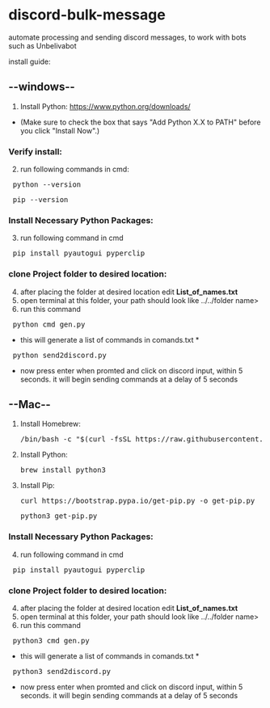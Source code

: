 # discord-bulk-message
automate processing and sending discord messages, to work with bots such as Unbelivabot

install guide:
## --windows--
1. Install Python: https://www.python.org/downloads/
- (Make sure to check the box that says "Add Python X.X to PATH" before you click "Install Now".)

### Verify install:
2. run following commands in cmd:
<pre> python --version  </pre>
<pre> pip --version  </pre>

###  Install Necessary Python Packages:
3. run following command in cmd
<pre> pip install pyautogui pyperclip </pre>

###  clone Project folder to desired location:
4. after placing the folder at desired location edit **List_of_names.txt**
5. open terminal at this folder, your path should look like  ../../folder name> 
6. run this command
<pre> python cmd_gen.py </pre>
* this will generate a list of commands in comands.txt *
<pre> python send2discord.py </pre>
* now press enter when promted and click on discord input, within 5 seconds. it will begin sending commands at a delay of 5 seconds

## --Mac-- 
1. Install Homebrew:
   <pre>/bin/bash -c "$(curl -fsSL https://raw.githubusercontent.com/Homebrew/install/HEAD/install.sh)"</pre>

2. Install Python:
   <pre>brew install python3</pre>
3. Install Pip:
   <pre>curl https://bootstrap.pypa.io/get-pip.py -o get-pip.py </pre>
   <pre>python3 get-pip.py</pre>
###  Install Necessary Python Packages:
4. run following command in cmd
<pre> pip install pyautogui pyperclip </pre>
###  clone Project folder to desired location:
4. after placing the folder at desired location edit **List_of_names.txt**
5. open terminal at this folder, your path should look like  ../../folder name> 
6. run this command
<pre> python3 cmd_gen.py </pre>
* this will generate a list of commands in comands.txt *
<pre> python3 send2discord.py </pre>
* now press enter when promted and click on discord input, within 5 seconds. it will begin sending commands at a delay of 5 seconds


